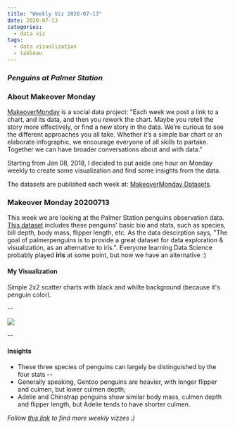 ```yaml
---
title: "Weekly Viz 2020-07-13"
date: 2020-07-13
categories:
  - data viz
tags:
  - data visualization
  - tableau
---
```


### *Penguins at Palmer Station*


### About Makeover Monday

[MakeoverMonday](http://www.makeovermonday.co.uk/) is a social data project:
"Each week we post a link to a chart, and its data, and then you rework the chart.
Maybe you retell the story more effectively, or find a new story in the data.
We’re curious to see the different approaches you all take. Whether it’s a simple bar chart or an elaborate infographic, we encourage everyone of all skills to partake.
Together we can have broader conversations about and with data."

Starting from Jan 08, 2018, I decided to put aside one hour on Monday weekly to create some visualization and find some insights from the data.

The datasets are published each week at: [MakeoverMonday Datasets](http://www.makeovermonday.co.uk/data/).

### Makeover Monday 20200713

This week we are looking at the Palmer Station penguins observation data. [This dataset](https://github.com/allisonhorst/palmerpenguins) includes these penguins' basic bio and stats, such as species, bill depth, body mass, flipper length, etc. As the data descirption says, "The goal of palmerpenguins is to provide a great dataset for data exploration & visualization, as an alternative to iris.". Everyone learning Data Science probably played **iris** at some point, but now we have an alternative :)  

#### My Visualization

Simple 2x2 scatter charts with black and whilte background (because it's penguin color).  

--  

<div class='tableauPlaceholder' id='viz1594691603143' style='position: relative'>
<noscript><a href='#'>
   <img alt=' ' src='https:&#47;&#47;public.tableau.com&#47;static&#47;images&#47;Ma&#47;MakeOverMonday2020713PalmerStationPenguins&#47;PalmerStationPenguins&#47;1_rss.png' style='border: none' />
</a></noscript>
<object class='tableauViz'  style='display:none;'>
  <param name='host_url' value='https%3A%2F%2Fpublic.tableau.com%2F' /> 
  <param name='embed_code_version' value='3' /> 
  <param name='site_root' value='' />
  <param name='name' value='MakeOverMonday2020713PalmerStationPenguins&#47;PalmerStationPenguins' />
  <param name='tabs' value='no' />
  <param name='toolbar' value='yes' />
  <param name='static_image' value='https:&#47;&#47;public.tableau.com&#47;static&#47;images&#47;Ma&#47;MakeOverMonday2020713PalmerStationPenguins&#47;PalmerStationPenguins&#47;1.png' />
  <param name='animate_transition' value='yes' />
  <param name='display_static_image' value='yes' />
  <param name='display_spinner' value='yes' />
  <param name='display_overlay' value='yes' />
  <param name='display_count' value='yes' />
  <param name='language' value='en' />
</object></div>           
<script type='text/javascript'>     
  var divElement = document.getElementById('viz1594691603143');   
  var vizElement = divElement.getElementsByTagName('object')[0];              
  if ( divElement.offsetWidth > 800 ) { vizElement.style.width='800px';vizElement.style.height='827px';} else if ( divElement.offsetWidth > 500 ) { vizElement.style.width='800px';vizElement.style.height='827px';} else { vizElement.style.width='100%';vizElement.style.height='727px';}                     var scriptElement = document.createElement('script');                    scriptElement.src = 'https://public.tableau.com/javascripts/api/viz_v1.js';                    vizElement.parentNode.insertBefore(scriptElement, vizElement);               
</script>
  
  
--  

#### Insights
* These three species of penguins can largely be distinguished by the four stats --  
* Generally speaking, Gentoo penguins are heavier, with longer flipper and culmen, but lower culmen depth;  
* Adelie and Chinstrap penguins show similar body mass, culmen depth and flipper length, but Adelie tends to have shorter culmen.  

*Follow [this link](https://yudong-94.github.io/personal-website/project/MakeOverMonday2020/) to find more weekly vizzes :)*
